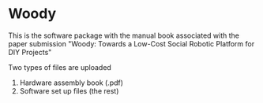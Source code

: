# Woody
This is the software package with the manual book associated with the paper submission "Woody: Towards a Low-Cost Social Robotic Platform for DIY Projects"

Two types of files are uploaded
1. Hardware assembly book (.pdf)
2. Software set up files (the rest)
